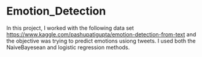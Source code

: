 # Emotion_Detection
In this project, I worked with the following data set https://www.kaggle.com/pashupatigupta/emotion-detection-from-text and the objective was trying to predict emotions usiong tweets. I used both the NaiveBayesean and logistic regression methods.
